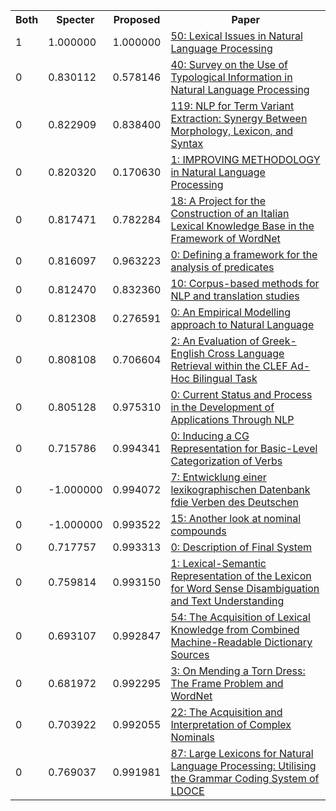 <html><table><tr>
<th>Both</th>
<th>Specter</th>
<th>Proposed</th>
<th>Paper</th>
</tr>
<tr>
<td>1</td>
<td>1.000000</td>
<td>1.000000</td>
<td><a href="https://www.semanticscholar.org/paper/f5d2fcac3dd05bf483a53bbaedbaf9d1682f6621">50: Lexical Issues in Natural Language Processing</a></td>
</tr>
<tr>
<td>0</td>
<td>0.830112</td>
<td>0.578146</td>
<td><a href="https://www.semanticscholar.org/paper/4f383d251e986f797d0b51954b15a1348d10c578">40: Survey on the Use of Typological Information in Natural Language Processing</a></td>
</tr>
<tr>
<td>0</td>
<td>0.822909</td>
<td>0.838400</td>
<td><a href="https://www.semanticscholar.org/paper/b7ad1f9b668befa797095a30e9c73210ee98c2dc">119: NLP for Term Variant Extraction: Synergy Between Morphology, Lexicon, and Syntax</a></td>
</tr>
<tr>
<td>0</td>
<td>0.820320</td>
<td>0.170630</td>
<td><a href="https://www.semanticscholar.org/paper/9c015a17e6af94850ddbab2a74db4015cd2a9349">1: IMPROVING METHODOLOGY in Natural Language Processing</a></td>
</tr>
<tr>
<td>0</td>
<td>0.817471</td>
<td>0.782284</td>
<td><a href="https://www.semanticscholar.org/paper/dae89ff44964ea7c1a3045002a85aead172442b8">18: A Project for the Construction of an Italian Lexical Knowledge Base in the Framework of WordNet</a></td>
</tr>
<tr>
<td>0</td>
<td>0.816097</td>
<td>0.963223</td>
<td><a href="https://www.semanticscholar.org/paper/c2161bac4e475b6f098d68115efdbadffc551741">0: Defining a framework for the analysis of predicates</a></td>
</tr>
<tr>
<td>0</td>
<td>0.812470</td>
<td>0.832360</td>
<td><a href="https://www.semanticscholar.org/paper/209d580ea9625d30f45b86d700c49b46dfb5b66c">10: Corpus-based methods for NLP and translation studies</a></td>
</tr>
<tr>
<td>0</td>
<td>0.812308</td>
<td>0.276591</td>
<td><a href="https://www.semanticscholar.org/paper/9705c65aced803971f8f43b14ecb02417a495066">0: An Empirical Modelling approach to Natural Language</a></td>
</tr>
<tr>
<td>0</td>
<td>0.808108</td>
<td>0.706604</td>
<td><a href="https://www.semanticscholar.org/paper/76cf25898cc17606244becb290fb9490aaf9e9d2">2: An Evaluation of Greek-English Cross Language Retrieval within the CLEF Ad-Hoc Bilingual Task</a></td>
</tr>
<tr>
<td>0</td>
<td>0.805128</td>
<td>0.975310</td>
<td><a href="https://www.semanticscholar.org/paper/e4792f3bdbeb3d8509fd6df779019cc040915441">0: Current Status and Process in the Development of Applications Through NLP</a></td>
</tr>
<tr>
<td>0</td>
<td>0.715786</td>
<td>0.994341</td>
<td><a href="https://www.semanticscholar.org/paper/81c6a04f06341937d3552b74ef7f9716a46ab603">0: Inducing a CG Representation for Basic-Level Categorization of Verbs</a></td>
</tr>
<tr>
<td>0</td>
<td>-1.000000</td>
<td>0.994072</td>
<td><a href="https://www.semanticscholar.org/paper/8e3c479471579decc57c94ebd60b15714bab442d">7: Entwicklung einer lexikographischen Datenbank fdie Verben des Deutschen</a></td>
</tr>
<tr>
<td>0</td>
<td>-1.000000</td>
<td>0.993522</td>
<td><a href="https://www.semanticscholar.org/paper/85b140f38c2a557f65e43efa1e1b81291416877f">15: Another look at nominal compounds</a></td>
</tr>
<tr>
<td>0</td>
<td>0.717757</td>
<td>0.993313</td>
<td><a href="https://www.semanticscholar.org/paper/392f66deefc5dc6a8fb242534f1b8aff72b6ca44">0: Description of Final System</a></td>
</tr>
<tr>
<td>0</td>
<td>0.759814</td>
<td>0.993150</td>
<td><a href="https://www.semanticscholar.org/paper/b0e1bcccc66eae25df00eaf09d43f37fe5533e7d">1: Lexical-Semantic Representation of the Lexicon for Word Sense Disambiguation and Text Understanding</a></td>
</tr>
<tr>
<td>0</td>
<td>0.693107</td>
<td>0.992847</td>
<td><a href="https://www.semanticscholar.org/paper/0616b0f5e6edce01f153081e53bd0152c8d0a4bd">54: The Acquisition of Lexical Knowledge from Combined Machine-Readable Dictionary Sources</a></td>
</tr>
<tr>
<td>0</td>
<td>0.681972</td>
<td>0.992295</td>
<td><a href="https://www.semanticscholar.org/paper/b8178ddc3c4057e4d49274d64937ccacda44c5c6">3: On Mending a Torn Dress: The Frame Problem and WordNet</a></td>
</tr>
<tr>
<td>0</td>
<td>0.703922</td>
<td>0.992055</td>
<td><a href="https://www.semanticscholar.org/paper/ae29c3f7cb7cd314cd0aa0d88802ab8866af67cb">22: The Acquisition and Interpretation of Complex Nominals</a></td>
</tr>
<tr>
<td>0</td>
<td>0.769037</td>
<td>0.991981</td>
<td><a href="https://www.semanticscholar.org/paper/998dbb7344086edaf050ec9dcfc886d359f18458">87: Large Lexicons for Natural Language Processing: Utilising the Grammar Coding System of LDOCE</a></td>
</tr>
</table></html>

